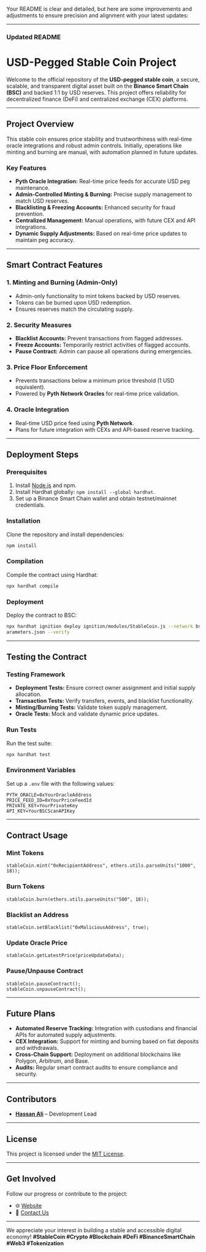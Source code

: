 Your README is clear and detailed, but here are some improvements and adjustments to ensure precision and alignment with your latest updates:

---

### **Updated README**

# **USD-Pegged Stable Coin Project**

Welcome to the official repository of the **USD-pegged stable coin**, a secure, scalable, and transparent digital asset built on the **Binance Smart Chain (BSC)** and backed 1:1 by USD reserves. This project offers reliability for decentralized finance (DeFi) and centralized exchange (CEX) platforms.

---

## **Project Overview**

This stable coin ensures price stability and trustworthiness with real-time oracle integrations and robust admin controls. Initially, operations like minting and burning are manual, with automation planned in future updates.

### **Key Features**
- **Pyth Oracle Integration:** Real-time price feeds for accurate USD peg maintenance.
- **Admin-Controlled Minting & Burning:** Precise supply management to match USD reserves.
- **Blacklisting & Freezing Accounts:** Enhanced security for fraud prevention.
- **Centralized Management:** Manual operations, with future CEX and API integrations.
- **Dynamic Supply Adjustments:** Based on real-time price updates to maintain peg accuracy.

---

## **Smart Contract Features**

### **1. Minting and Burning (Admin-Only)**
- Admin-only functionality to mint tokens backed by USD reserves.
- Tokens can be burned upon USD redemption.
- Ensures reserves match the circulating supply.

### **2. Security Measures**
- **Blacklist Accounts:** Prevent transactions from flagged addresses.
- **Freeze Accounts:** Temporarily restrict activities of flagged accounts.
- **Pause Contract:** Admin can pause all operations during emergencies.

### **3. Price Floor Enforcement**
- Prevents transactions below a minimum price threshold (1 USD equivalent).
- Powered by **Pyth Network Oracles** for real-time price validation.

### **4. Oracle Integration**
- Real-time USD price feed using **Pyth Network**.
- Plans for future integration with CEXs and API-based reserve tracking.

---

## **Deployment Steps**

### **Prerequisites**
1. Install [Node.js](https://nodejs.org/) and npm.
2. Install Hardhat globally: `npm install --global hardhat`.
3. Set up a Binance Smart Chain wallet and obtain testnet/mainnet credentials.

### **Installation**
Clone the repository and install dependencies:
```bash
npm install
```

### **Compilation**
Compile the contract using Hardhat:
```bash
npx hardhat compile
```

### **Deployment**
Deploy the contract to BSC:
```bash
npx hardhat ignition deploy ignition/modules/StableCoin.js --network bsc_mainnet --parameters ignition/p
arameters.json --verify
```

---

## **Testing the Contract**

### **Testing Framework**
- **Deployment Tests:** Ensure correct owner assignment and initial supply allocation.
- **Transaction Tests:** Verify transfers, events, and blacklist functionality.
- **Minting/Burning Tests:** Validate token supply management.
- **Oracle Tests:** Mock and validate dynamic price updates.

### **Run Tests**
Run the test suite:
```bash
npx hardhat test
```

### **Environment Variables**
Set up a `.env` file with the following values:
```plaintext
PYTH_ORACLE=0xYourOracleAddress
PRICE_FEED_ID=0xYourPriceFeedId
PRIVATE_KEY=YourPrivateKey
API_KEY=YourBSCScanAPIKey
```

---

## **Contract Usage**

### **Mint Tokens**
```solidity
stableCoin.mint("0xRecipientAddress", ethers.utils.parseUnits("1000", 18));
```

### **Burn Tokens**
```solidity
stableCoin.burn(ethers.utils.parseUnits("500", 18));
```

### **Blacklist an Address**
```solidity
stableCoin.setBlacklist("0xMaliciousAddress", true);
```

### **Update Oracle Price**
```solidity
stableCoin.getLatestPrice(priceUpdateData);
```

### **Pause/Unpause Contract**
```solidity
stableCoin.pauseContract();
stableCoin.unpauseContract();
```

---

## **Future Plans**
- **Automated Reserve Tracking:** Integration with custodians and financial APIs for automated supply adjustments.
- **CEX Integration:** Support for minting and burning based on fiat deposits and withdrawals.
- **Cross-Chain Support:** Deployment on additional blockchains like Polygon, Arbitrum, and Base.
- **Audits:** Regular smart contract audits to ensure compliance and security.

---


## **Contributors**
- **[Hassan Ali](mailto:hassanali5120@gmail.com)** – Development Lead

---

## **License**
This project is licensed under the [MIT License](LICENSE).

---

## **Get Involved**

Follow our progress or contribute to the project:
- 🌐 [Website](https://aasanhai.pk)
- 📧 [Contact Us](mailto:hassanali5120@gmail.com)


---

We appreciate your interest in building a stable and accessible digital economy!
**#StableCoin #Crypto #Blockchain #DeFi #BinanceSmartChain #Web3 #Tokenization**

